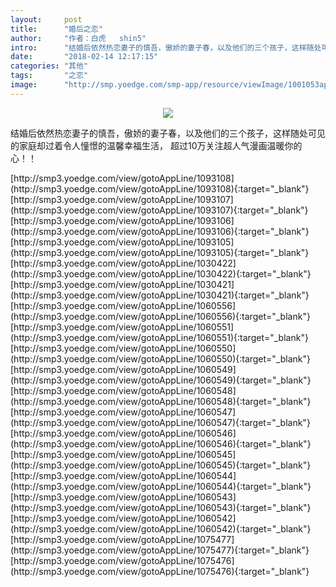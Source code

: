 ```yaml
---
layout:     post
title:      "婚后之恋"
author:     "作者：白虎   shin5"
intro:      "结婚后依然热恋妻子的慎吾，傲娇的妻子春，以及他们的三个孩子，这样随处可见的家庭却过着令人憧憬的温馨幸福生活， 超过10万关注超人气漫画温暖你的心！！"
date:       "2018-02-14 12:17:15"
categories: "其他"
tags:       "之恋"
image:      "http://smp.yoedge.com/smp-app/resource/viewImage/1001053appline.png"
---
```

<div style="text-align: center">
<p><img src="http://smp.yoedge.com/smp-app/resource/viewImage/1001053appline.png"/></p>
</div>
<p class="post-meta">
<span>结婚后依然热恋妻子的慎吾，傲娇的妻子春，以及他们的三个孩子，这样随处可见的家庭却过着令人憧憬的温馨幸福生活， 超过10万关注超人气漫画温暖你的心！！</span>
</p>
[http://smp3.yoedge.com/view/gotoAppLine/1093108](http://smp3.yoedge.com/view/gotoAppLine/1093108){:target="_blank"}
[http://smp3.yoedge.com/view/gotoAppLine/1093107](http://smp3.yoedge.com/view/gotoAppLine/1093107){:target="_blank"}
[http://smp3.yoedge.com/view/gotoAppLine/1093106](http://smp3.yoedge.com/view/gotoAppLine/1093106){:target="_blank"}
[http://smp3.yoedge.com/view/gotoAppLine/1093105](http://smp3.yoedge.com/view/gotoAppLine/1093105){:target="_blank"}
[http://smp3.yoedge.com/view/gotoAppLine/1030422](http://smp3.yoedge.com/view/gotoAppLine/1030422){:target="_blank"}
[http://smp3.yoedge.com/view/gotoAppLine/1030421](http://smp3.yoedge.com/view/gotoAppLine/1030421){:target="_blank"}
[http://smp3.yoedge.com/view/gotoAppLine/1060556](http://smp3.yoedge.com/view/gotoAppLine/1060556){:target="_blank"}
[http://smp3.yoedge.com/view/gotoAppLine/1060551](http://smp3.yoedge.com/view/gotoAppLine/1060551){:target="_blank"}
[http://smp3.yoedge.com/view/gotoAppLine/1060550](http://smp3.yoedge.com/view/gotoAppLine/1060550){:target="_blank"}
[http://smp3.yoedge.com/view/gotoAppLine/1060549](http://smp3.yoedge.com/view/gotoAppLine/1060549){:target="_blank"}
[http://smp3.yoedge.com/view/gotoAppLine/1060548](http://smp3.yoedge.com/view/gotoAppLine/1060548){:target="_blank"}
[http://smp3.yoedge.com/view/gotoAppLine/1060547](http://smp3.yoedge.com/view/gotoAppLine/1060547){:target="_blank"}
[http://smp3.yoedge.com/view/gotoAppLine/1060546](http://smp3.yoedge.com/view/gotoAppLine/1060546){:target="_blank"}
[http://smp3.yoedge.com/view/gotoAppLine/1060545](http://smp3.yoedge.com/view/gotoAppLine/1060545){:target="_blank"}
[http://smp3.yoedge.com/view/gotoAppLine/1060544](http://smp3.yoedge.com/view/gotoAppLine/1060544){:target="_blank"}
[http://smp3.yoedge.com/view/gotoAppLine/1060543](http://smp3.yoedge.com/view/gotoAppLine/1060543){:target="_blank"}
[http://smp3.yoedge.com/view/gotoAppLine/1060542](http://smp3.yoedge.com/view/gotoAppLine/1060542){:target="_blank"}
[http://smp3.yoedge.com/view/gotoAppLine/1075477](http://smp3.yoedge.com/view/gotoAppLine/1075477){:target="_blank"}
[http://smp3.yoedge.com/view/gotoAppLine/1075476](http://smp3.yoedge.com/view/gotoAppLine/1075476){:target="_blank"}


